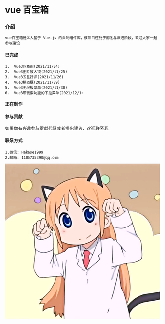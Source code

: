# vue 百宝箱

### 介绍

    vue百宝箱是本人基于 Vue.js 的自制组件库，该项目还处于孵化与演进阶段，欢迎大家一起参与建设

#### 已完成

    1.  Vue3轮播图(2021/11/24)
    2.  Vue3图片放大镜(2021/11/25)
    3.  Vue3五星好评(2021/11/26)
    4.  Vue3模态框(2021/11/29)
    5.  Vue3无限极菜单(2021/11/30)
    6.  Vue3带搜索功能的下拉菜单(2021/12/1)

#### 正在制作


#### 参与贡献

如果你有兴趣参与贡献代码或者提出建议，欢迎联系我

#### 联系方式

    1.微信: Hakase1999
    2.邮箱: 1105735390@qq.com

![](./img/1.jpg)
